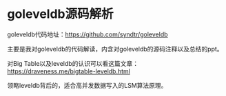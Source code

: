 # goleveldb源码解析

goleveldb代码地址：https://github.com/syndtr/goleveldb

主要是我对goleveldb的代码解读，内含对goleveldb的源码注释以及总结的ppt。

对Big Table以及leveldb的认识可以看这篇文章：https://draveness.me/bigtable-leveldb.html

领略leveldb背后的，适合高并发数据写入的LSM算法原理。

